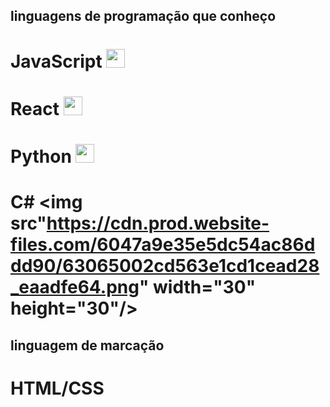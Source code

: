 ## linguagens de programação que conheço 
   # JavaScript <img src="https://upload.wikimedia.org/wikipedia/commons/thumb/9/99/Unofficial_JavaScript_logo_2.svg/1200px-Unofficial_JavaScript_logo_2.svg.png" width="30" height="30"/>
   # React <img src="https://encrypted-tbn0.gstatic.com/images?q=tbn:ANd9GcSg1MndL-Xp1JcnqaB0YOqTp6zDjrwYyGKsPA&s"  width="30" height="30"/>
   # Python <img src="https://www.svgrepo.com/show/376344/python.svg"  width="30" height="30"/> 
   # C# <img src"https://cdn.prod.website-files.com/6047a9e35e5dc54ac86ddd90/63065002cd563e1cd1cead28_eaadfe64.png"  width="30"  height="30"/>

## linguagem de marcação
   # HTML/CSS 
   
